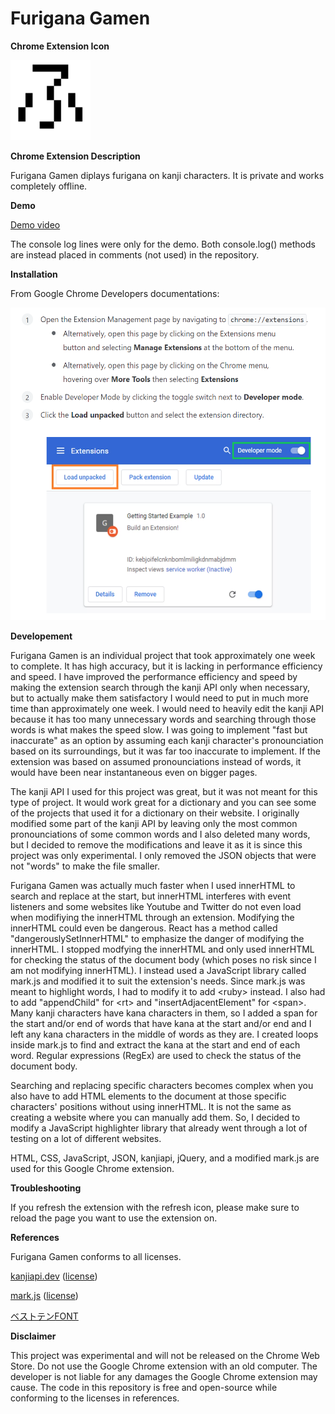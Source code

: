 # Furigana Gamen

**Chrome Extension Icon**

<img src="/Furigana%20Gamen/images/furigana_gamen_icon128.png">

**Chrome Extension Description**

Furigana Gamen diplays furigana on kanji characters. It is private and works completely offline.

**Demo**

[Demo video](https://youtu.be/mXe0tqj91-A)

The console log lines were only for the demo. Both console.log() methods are instead placed in comments (not used) in the repository.

**Installation**

From Google Chrome Developers documentations:

<img src="/google_chrome_extension_developer_guide.png" height="500">

**Developement**

Furigana Gamen is an individual project that took approximately one week to complete. It has high accuracy, but it is lacking in performance efficiency and speed. I have improved the performance efficiency and speed by making the extension search through the kanji API only when necessary, but to actually make them satisfactory I would need to put in much more time than approximately one week. I would need to heavily edit the kanji API because it has too many unnecessary words and searching through those words is what makes the speed slow. I was going to implement "fast but inaccurate" as an option by assuming each kanji character's pronounciation based on its surroundings, but it was far too inaccurate to implement. If the extension was based on assumed pronounciations instead of words, it would have been near instantaneous even on bigger pages.

The kanji API I used for this project was great, but it was not meant for this type of project. It would work great for a dictionary and you can see some of the projects that used it for a dictionary on their website. I originally modified some part of the kanji API by leaving only the most common pronounciations of some common words and I also deleted many words, but I decided to remove the modifications and leave it as it is since this project was only experimental. I only removed the JSON objects that were not "words" to make the file smaller.

Furigana Gamen was actually much faster when I used innerHTML to search and replace at the start, but innerHTML interferes with event listeners and some websites like Youtube and Twitter do not even load when modifiying the innerHTML through an extension. Modifying the innerHTML could even be dangerous. React has a method called "dangerouslySetInnerHTML" to emphasize the danger of modifying the innerHTML. I stopped modfying the innerHTML and only used innerHTML for checking the status of the document body (which poses no risk since I am not modifying innerHTML). I instead used a JavaScript library called mark.js and modified it to suit the extension's needs. Since mark.js was meant to highlight words, I had to modify it to add \<ruby> instead. I also had to add "appendChild" for \<rt> and "insertAdjacentElement" for \<span>. Many kanji characters have kana characters in them, so I added a span for the start and/or end of words that have kana at the start and/or end and I left any kana characters in the middle of words as they are. I created loops inside mark.js to find and extract the kana at the start and end of each word. Regular expressions (RegEx) are used to check the status of the document body.
  
Searching and replacing specific characters becomes complex when you also have to add HTML elements to the document at those specific characters' positions without using innerHTML. It is not the same as creating a website where you can manually add them. So, I decided to modify a JavaScript highlighter library that already went through a lot of testing on a lot of different websites.

HTML, CSS, JavaScript, JSON, kanjiapi, jQuery, and a modified mark.js are used for this Google Chrome extension.

**Troubleshooting**

If you refresh the extension with the refresh icon, please make sure to reload the page you want to use the extension on.

**References**

Furigana Gamen conforms to all licenses.

[kanjiapi.dev](https://kanjiapi.dev/ "kanjiapi.dev") ([license](http://www.edrdg.org/edrdg/licence.html))

[mark.js](https://markjs.io/ "mark.js") ([license](https://raw.githubusercontent.com/julmot/mark.js/master/LICENSE))

[ベストテンFONT](https://flopdesign.booth.pm/items/2747965 "ベストテンFONT")

**Disclaimer**

This project was experimental and will not be released on the Chrome Web Store. Do not use the Google Chrome extension with an old computer. The developer is not liable for any damages the Google Chrome extension may cause. The code in this repository is free and open-source while conforming to the licenses in references.
